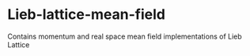 # Lieb-lattice-mean-field
Contains momentum and real space mean field implementations of Lieb Lattice
